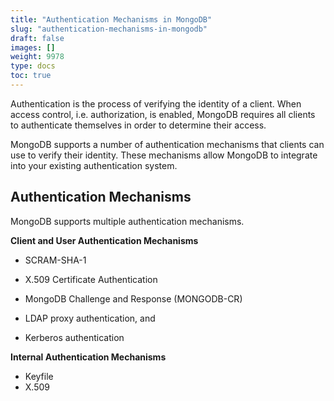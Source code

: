 ```yaml
---
title: "Authentication Mechanisms in MongoDB"
slug: "authentication-mechanisms-in-mongodb"
draft: false
images: []
weight: 9978
type: docs
toc: true
---
```


Authentication is the process of verifying the identity of a client. When access control, i.e. authorization, is enabled, MongoDB requires all clients to authenticate themselves in order to determine their access.

MongoDB supports a number of authentication mechanisms that clients can use to verify their identity. These mechanisms allow MongoDB to integrate into your existing authentication system.





## Authentication Mechanisms
MongoDB supports multiple authentication mechanisms.

**Client and User Authentication Mechanisms**

 - SCRAM-SHA-1 

 - X.509 Certificate Authentication

 - MongoDB Challenge and Response (MONGODB-CR)

 - LDAP proxy authentication, and

 - Kerberos authentication

 
 **Internal Authentication Mechanisms**

 - Keyfile 
 - X.509

